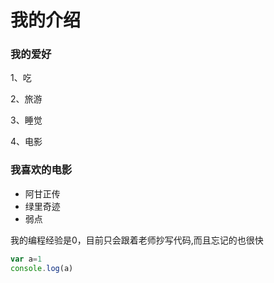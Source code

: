 # 我的介绍

### 我的爱好

1、吃

2、旅游

3、睡觉

4、电影

### 我喜欢的电影
* 阿甘正传
* 绿里奇迹
* 弱点

我的编程经验是0，目前只会跟着老师抄写代码,而且忘记的也很快
```javascript
var a=1
console.log(a)
```
